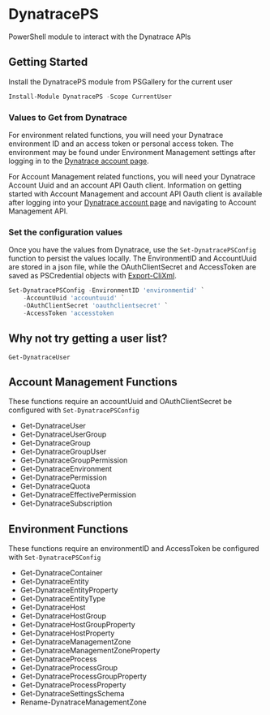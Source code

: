 # DynatracePS
PowerShell module to interact with the Dynatrace APIs

## Getting Started

Install the DynatracePS module from PSGallery for the current user
```powershell
Install-Module DynatracePS -Scope CurrentUser
```

### Values to Get from Dynatrace

For environment related functions, you will need your Dynatrace environment ID and an access token or personal access token. The environment may be found under Environment Management settings after logging in to the [Dynatrace account page](https://account.dynatrace.com/my/).

For Account Management related functions, you will need your Dynatrace Account Uuid and an account API Oauth client. Information on getting started with Account Management and account API Oauth client is available after logging into your [Dynatrace account page](https://account.dynatrace.com/my/) and navigating to Account Management API.

### Set the configuration values
Once you have the values from Dynatrace, use the `Set-DynatracePSConfig` function to persist the values locally. The EnvironmentID and AccountUuid are stored in a json file, while the OAuthClientSecret and AccessToken are saved as PSCredential objects with [Export-CliXml](https://docs.microsoft.com/en-us/powershell/module/microsoft.powershell.utility/export-clixml?view=powershell-7.2).
```powershell
Set-DynatracePSConfig -EnvironmentID 'environmentid' `
    -AccountUuid 'accountuuid' `
    -OAuthClientSecret 'oauthclientsecret' `
    -AccessToken 'accesstoken
```

## Why not try getting a user list?
```
Get-DynatraceUser
```

## Account Management Functions

These functions require an accountUuid and OAuthClientSecret be configured with `Set-DynatracePSConfig`

- Get-DynatraceUser
- Get-DynatraceUserGroup
- Get-DynatraceGroup
- Get-DynatraceGroupUser
- Get-DynatraceGroupPermission
- Get-DynatraceEnvironment
- Get-DynatracePermission
- Get-DynatraceQuota
- Get-DynatraceEffectivePermission
- Get-DynatraceSubscription

## Environment Functions

These functions require an environmentID and AccessToken be configured with `Set-DynatracePSConfig`

- Get-DynatraceContainer
- Get-DynatraceEntity
- Get-DynatraceEntityProperty
- Get-DynatraceEntityType
- Get-DynatraceHost
- Get-DynatraceHostGroup
- Get-DynatraceHostGroupProperty
- Get-DynatraceHostProperty
- Get-DynatraceManagementZone
- Get-DynatraceManagementZoneProperty
- Get-DynatraceProcess
- Get-DynatraceProcessGroup
- Get-DynatraceProcessGroupProperty
- Get-DynatraceProcessProperty
- Get-DynatraceSettingsSchema
- Rename-DynatraceManagementZone